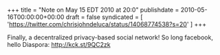 +++
title = "Note on May 15 EDT 2010 at 20:0"
publishdate = 2010-05-16T00:00:00+00:00
draft = false
syndicated = [ 'https://twitter.com/chrisjohndeluca/status/14068774538?s=20' ]
+++

Finally, a decentralized privacy-based social network! So long facebook, hello Diaspora: http://kck.st/9QC2zk
